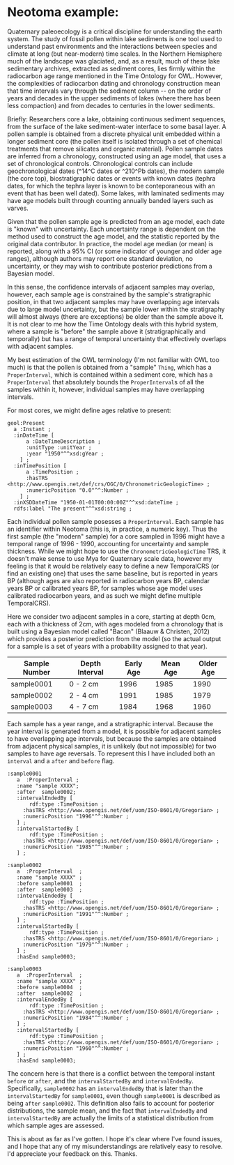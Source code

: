 # Neotoma example:

Quaternary paleoecology is a critical discipline for understanding the earth system.  The study of fossil pollen within lake sediments is one tool used to understand past environments and the interactions between species and climate at long (but near-modern) time scales. In the Northern Hemisphere much of the landscape was glaciated, and, as a result, much of these lake sedimentary archives, extracted as sediment cores, lies firmly within the radiocarbon age range mentioned in the Time Ontology for OWL. However, the complexities of radiocarbon dating and chronology construction mean that time intervals vary through the sediment column -- on the order of years and decades in the upper sediments of lakes (where there has been less compaction) and from decades to centuries in the lower sediments.

Briefly: Researchers core a lake, obtaining continuous sediment sequences, from the surface of the lake sediment-water interface to some basal layer.  A pollen sample is obtained from a discrete physical unit embedded within a longer sediment core (the pollen itself is isolated through a set of chemical treatments that remove silicates and organic material).  Pollen sample dates are inferred from a chronology, constructed using an age model, that uses a set of chronological controls.  Chronological controls can include geochronological dates (^14^C dates or ^210^Pb dates), the modern sample (the core top), biostratigraphic dates or events with known dates (tephra dates, for which the tephra layer is known to be conteporaneous with an event that has been well dated).  Some lakes, with laminated sediments may have age models built through counting annually banded layers such as varves.

Given that the pollen sample age is predicted from an age model, each date is "known" with uncertainty.  Each uncertainty range is dependent on the method used to construct the age model, and the statistic reported by the original data contributor. In practice, the model age median (or mean) is reported, along with a 95% CI (or some indicator of younger and older age ranges), although authors may report one standard deviation,  no uncertainty, or they may wish to contribute posterior predictions from a Bayesian model.

In this sense, the confidence intervals of adjacent samples may overlap, however, each sample age is constrained by the sample's stratigraphic position, in that two adjacent samples may have overlapping age intervals due to large model uncertainty, but the sample lower within the stratigraphy will almost always (there are exceptions) be older than the sample above it.  It is not clear to me how the Time Ontology deals with this hybrid system, where a sample is "before" the sample above it (stratigraphically and temporally) but has a range of temporal uncertainty that effectively overlaps with adjacent samples.

My best estimation of the OWL terminology (I'm not familiar with OWL too much) is that the pollen is obtained from a "sample" `Thing`, which has a `ProperInterval`, which is contained within a sediment core, which has a `ProperInterval` that absolutely bounds the `ProperInterval`s of all the samples within it, however, individual samples may have overlapping intervals.

For most cores, we might define ages relative to present:

```
geol:Present
  a :Instant ;
  :inDateTime [
      a :DateTimeDescription ;
      :unitType :unitYear ;
      :year "1950"^^xsd:gYear ;
    ] ;
  :inTimePosition [
      a :TimePosition ;
      :hasTRS <http://www.opengis.net/def/crs/OGC/0/ChronometricGeologicTime> ;
      :numericPosition "0.0"^^:Number ;
    ] ;
  :inXSDDateTime "1950-01-01T00:00:00Z"^^xsd:dateTime ;
  rdfs:label "The present"^^xsd:string ;
```

Each individual pollen sample posesses a `ProperInterval`. Each sample has an identifier within Neotoma (this is, in practice, a numeric key).  Thus the first sample (the "modern" sample) for a core sampled in 1996 might have a temporal range of 1996 - 1990, accounting for uncertainty and sample thickness.  While we might hope to use the `ChronometricGeologicTime` TRS, it doesn't make sense to use Mya for Quaternary scale data, however my feeling is that it would be relatively easy to define a new TemporalCRS (or find an existing one) that uses the same baseline, but is reported in years BP (although ages are also reported in radiocarbon years BP, calendar years BP or calibrated years BP, for samples whose age model uses calibrated radiocarbon years, and as such we might define multiple TemporalCRS).

Here we consider two adjacent samples in a core, starting at depth 0cm, each with a thickness of 2cm, with ages modeled from a chronology that is built using a Bayesian model called "Bacon" (Blaauw & Christen, 2012) which provides a posterior prediction from the model (so the actual output for a sample is a set of years with a probability assigned to that year).

 | Sample Number  | Depth Interval | Early Age | Mean Age | Older Age |
 | -------------- | -------------- | --------- | -------- | --------- |
 |  sample0001    |    0 - 2 cm    |   1996    |   1985   |    1990   |
 |  sample0002    |    2 - 4 cm    |   1991    |   1985   |    1979   |
 |  sample0003    |    4 - 7 cm    |   1984    |   1968   |    1960   |

Each sample has a year range, and a stratigraphic interval.  Because the year interval is generated from a model, it is possible for adjacent samples to have overlapping age intervals, but because the samples are obtained from adjacent physical samples, it is unlikely (but not impossible) for two samples to have age reversals.  To represent this I have included both an `interval` and a `after` and `before` flag.

 ```
:sample0001
 	a  :ProperInterval ;
 	:name "sample XXXX";
 	:after  sample0002;
 	:intervalEndedBy [
 		rdf:type :TimePosition ;
      :hasTRS <http://www.opengis.net/def/uom/ISO-8601/0/Gregorian> ;
      :numericPosition "1996"^^:Number ;
    ] ;
    :intervalStartedBy [
 		rdf:type :TimePosition ;
      :hasTRS <http://www.opengis.net/def/uom/ISO-8601/0/Gregorian> ;
      :numericPosition "1985"^^:Number ;
    ] ;

:sample0002
 	a  :ProperInterval  ;
 	:name "sample XXXX" ;
 	:before sample0001  ;
 	:after  sample0003  ;
 	:intervalEndedBy [
 		rdf:type :TimePosition ;
      :hasTRS <http://www.opengis.net/def/uom/ISO-8601/0/Gregorian> ;
      :numericPosition "1991"^^:Number ;
    ] ;
    :intervalStartedBy [
 		rdf:type :TimePosition ;
      :hasTRS <http://www.opengis.net/def/uom/ISO-8601/0/Gregorian> ;
      :numericPosition "1979"^^:Number ;
    ] ;
    :hasEnd sample0003;

:sample0003
 	a  :ProperInterval  ;
 	:name "sample XXXX" ;
 	:before sample0004  ;
 	:after  sample0002  ;
 	:intervalEndedBy [
 		rdf:type :TimePosition ;
      :hasTRS <http://www.opengis.net/def/uom/ISO-8601/0/Gregorian> ;
      :numericPosition "1984"^^:Number ;
    ] ;
    :intervalStartedBy [
 		rdf:type :TimePosition ;
      :hasTRS <http://www.opengis.net/def/uom/ISO-8601/0/Gregorian> ;
      :numericPosition "1960"^^:Number ;
    ] ;
    :hasEnd sample0003;

```

The concern here is that there is a conflict between the temporal instant `before` or `after`, and the `intervalStartedBy` and `intervalEndedBy`.  Specifically, `sample0002` has an `intervalEndedBy` that is later than the `intervalStartedBy` for `sample0001`, even though `sample0001` is described as being `after` `sample0002`.  This definition also fails to account for posterior distributions, the sample mean, and the fact that `intervalEndedBy` and `intervalStartedBy` are actually the limits of a statistical distribution from which sample ages are assessed.

This is about as far as I've gotten.  I hope it's clear where I've found issues, and I hope that any of my misunderstandings are relatively easy to resolve.  I'd appreciate your feedback on this.  Thanks.